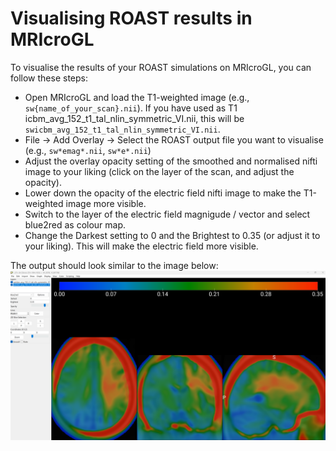 # Visualising ROAST results in MRIcroGL

To visualise the results of your ROAST simulations on MRIcroGL, you can follow these steps:

- Open MRIcroGL and load the T1-weighted image (e.g., `sw{name_of_your_scan}.nii`). If you have used as T1 icbm_avg_152_t1_tal_nlin_symmetric_VI.nii, this will be `swicbm_avg_152_t1_tal_nlin_symmetric_VI.nii`.
- File -> Add Overlay -> Select the ROAST output file you want to visualise (e.g., `sw*emag*.nii`, `sw*e*.nii`)
- Adjust the overlay opacity setting of the smoothed and normalised nifti image to your liking (click on the layer of the scan, and adjust the opacity).
- Lower down the opacity of the electric field nifti image to make the T1-weighted image more visible.
- Switch to the layer of the electric field magnigude / vector and select blue2red as colour map.
- Change the Darkest setting to 0 and the Brightest to 0.35 (or adjust it to your liking). This will make the electric field more visible.

The output should look similar to the image below:
![MRIcroGL Example](../images/README/mricrogl_example.png)

